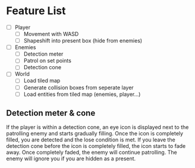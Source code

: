 # Feature List
- [ ] Player
	- [ ] Movement with WASD
	- [ ] Shapeshift into present box (hide from enemies)
- [ ] Enemies
	- [ ] Detection meter
	- [ ] Patrol on set points
	- [ ] Detection cone 
- [ ] World
	- [ ] Load tiled map
	- [ ] Generate collision boxes from seperate layer
	- [ ] Load entities from tiled map (enemies, player...)

## Detection meter & cone
If the player is within a detection cone, an eye icon is displayed next to the patrolling enemy and starts gradually filling. Once the icon is completely filled, you are detected and the lose condition is met. If you leave the detection cone before the icon is completely filled, the icon starts to fade away. Once completely faded, the enemy will continue patrolling. The enemy will ignore you if you are hidden as a present.